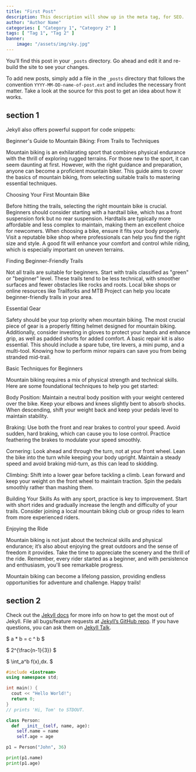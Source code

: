 ```yaml
---
title: "First Post"
description: This description will show up in the meta tag, for SEO.
author: "Author Name"
categories: [ "Category 1", "Category 2" ]
tags: [ "Tag 1", "Tag 2" ]
banner:
    image: "/assets/img/sky.jpg"
---
```


You’ll find this post in your `_posts` directory. Go ahead and edit it and re-build the site to see your changes.

To add new posts, simply add a file in the `_posts` directory that follows the convention `YYYY-MM-DD-name-of-post.ext` and includes the necessary front matter. Take a look at the source for this post to get an idea about how it works.

## section 1

Jekyll also offers powerful support for code snippets:

Beginner's Guide to Mountain Biking: From Trails to Techniques

Mountain biking is an exhilarating sport that combines physical endurance with the thrill of exploring rugged terrains. For those new to the sport, it can seem daunting at first. However, with the right guidance and preparation, anyone can become a proficient mountain biker. This guide aims to cover the basics of mountain biking, from selecting suitable trails to mastering essential techniques.

Choosing Your First Mountain Bike

Before hitting the trails, selecting the right mountain bike is crucial. Beginners should consider starting with a hardtail bike, which has a front suspension fork but no rear suspension. Hardtails are typically more affordable and less complex to maintain, making them an excellent choice for newcomers.
When choosing a bike, ensure it fits your body properly. Visit a reputable bike shop where professionals can help you find the right size and style. A good fit will enhance your comfort and control while riding, which is especially important on uneven terrains.

Finding Beginner-Friendly Trails

Not all trails are suitable for beginners. Start with trails classified as "green" or "beginner" level. These trails tend to be less technical, with smoother surfaces and fewer obstacles like rocks and roots. Local bike shops or online resources like Trailforks and MTB Project can help you locate beginner-friendly trails in your area.

Essential Gear

Safety should be your top priority when mountain biking. The most crucial piece of gear is a properly fitting helmet designed for mountain biking. Additionally, consider investing in gloves to protect your hands and enhance grip, as well as padded shorts for added comfort.
A basic repair kit is also essential. This should include a spare tube, tire levers, a mini pump, and a multi-tool. Knowing how to perform minor repairs can save you from being stranded mid-trail.

Basic Techniques for Beginners

Mountain biking requires a mix of physical strength and technical skills. Here are some foundational techniques to help you get started:

Body Position: Maintain a neutral body position with your weight centered over the bike. Keep your elbows and knees slightly bent to absorb shocks. When descending, shift your weight back and keep your pedals level to maintain stability.

Braking: Use both the front and rear brakes to control your speed. Avoid sudden, hard braking, which can cause you to lose control. Practice feathering the brakes to modulate your speed smoothly.

Cornering: Look ahead and through the turn, not at your front wheel. Lean the bike into the turn while keeping your body upright. Maintain a steady speed and avoid braking mid-turn, as this can lead to skidding.

Climbing: Shift into a lower gear before tackling a climb. Lean forward and keep your weight on the front wheel to maintain traction. Spin the pedals smoothly rather than mashing them.

Building Your Skills
As with any sport, practice is key to improvement. Start with short rides and gradually increase the length and difficulty of your trails. Consider joining a local mountain biking club or group rides to learn from more experienced riders.

Enjoying the Ride

Mountain biking is not just about the technical skills and physical endurance; it’s also about enjoying the great outdoors and the sense of freedom it provides. Take the time to appreciate the scenery and the thrill of the ride. Remember, every rider started as a beginner, and with persistence and enthusiasm, you'll see remarkable progress.

Mountain biking can become a lifelong passion, providing endless opportunities for adventure and challenge. Happy trails!

## section 2

Check out the [Jekyll docs][jekyll-docs] for more info on how to get the most out of Jekyll. File all bugs/feature requests at [Jekyll’s GitHub repo][jekyll-gh]. If you have questions, you can ask them on [Jekyll Talk][jekyll-talk].

[jekyll-docs]: https://jekyllrb.com/docs/home
[jekyll-gh]: https://github.com/jekyll/jekyll
[jekyll-talk]: https://talk.jekyllrb.com/

$ a \* b = c ^ b $

$ 2^{\frac{n-1}{3}} $

$ \int_a^b f(x)\,dx. $

```cpp
#include <iostream>
using namespace std;

int main() {
  cout << "Hello World!";
  return 0;
}
// prints 'Hi, Tom' to STDOUT.
```

```python
class Person:
  def __init__(self, name, age):
    self.name = name
    self.age = age

p1 = Person("John", 36)

print(p1.name)
print(p1.age)
```
